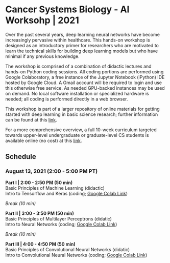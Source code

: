 # Cancer Systems Biology - AI Worksohp | 2021

Over the past several years, deep learning neural networks have become increasingly pervasive within healthcare. This hands-on workshop is designed as an introductory primer for researchers who are motivated to learn the technical skills for building deep learning models but who have minimal if any previous knowledge. 

The workshop is comprised of a combination of didactic lectures and hands-on Python coding sessions. All coding portions are performed using Google Colaboratory, a free instance of the Jupyter Notebook (iPython) IDE hosted by Google Cloud. A Gmail account will be required to login and use this otherwise free service. As needed GPU-backed instances may be used on demand. No local software installation or specialized hardware is needed; all coding is performed directly in a web browser. 

This workshop is part of a larger repository of online materials for getting started with deep learning in basic science research; further information can be found at this [link](../README.md).

For a more comprehensive overview, a full 10-week curriculum targeted towards upper-level undergraduate or graduate-level CS students is available online (no cost) at this [link](../../cs190/README.md).

## Schedule

### August 13, 2021 (2:00 - 5:00 PM PT)

**Part I | 2:00 - 2:50 PM (50 min)**\
Basic Principles of Machine Learning (didactic)\
Intro to Tensorflow and Keras (coding; [Google Colab Link](https://bit.ly/3lYpcXr))

*Break (10 min)*

**Part II | 3:00 - 3:50 PM (50 min)**\
Basic Principles of Multilayer Perceptrons (didatic)\
Intro to Neural Networks (coding; [Google Colab Link](https://bit.ly/3cRFLkF))

*Break (10 min)*

**Part III | 4:00 - 4:50 PM (50 min)**\
Basic Principles of Convolutional Neural Networks (didatic)\
Intro to Convolutional Neural Networks (coding; [Google Colab Link](https://bit.ly/2QllhYF))
